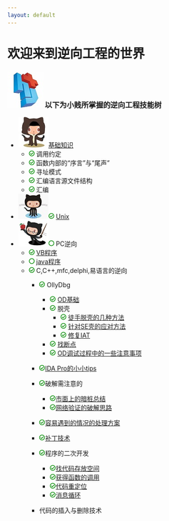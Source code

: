 ```yaml
---
layout: default
---
```


# 欢迎来到逆向工程的世界
### ![](../img/hj.jpg) 以下为小贱所掌握的逆向工程技能树

- ![](../img/github1.png)[基础知识](jichuzhishi)
  - ![](../img/yes.png) 调用约定
  - ![](../img/yes.png) 函数内部的“序言”与“尾声”
  - ![](../img/yes.png) 寻址模式
  - ![](../img/yes.png) 汇编语言源文件结构
  - ![](../img/yes.png) 汇编
- ![](../img/github2.png)![](../img/yes.png) [Unix](unix)
- ![](../img/github3.png)![](../img/no.png) PC逆向
  - ![](../img/yes.png) [VB程序](vb)
  - ![](../img/no.png) [java程序](java)
  - ![](../img/yes.png) C,C++,mfc,delphi,易语言的逆向
    - ![](../img/yes.png) OllyDbg
      - ![](../img/yes.png) [OD基础](odjichu)
      - ![](../img/yes.png) 脱壳
        - ![](../img/yes.png) [徒手脱壳的几种方法](tuoke8fa)
        - ![](../img/yes.png) [针对SE壳的应对方法](seshell)
        - ![](../img/yes.png) [修复IAT](fixiat)
      - ![](../img/yes.png) [找断点](findbreakpoint)
      - ![](../img/yes.png) [OD调试过程中的一些注意事项](odtips)
    - ![](../img/yes.png)[IDA Pro的小小tips](idatips)

    - ![](../img/yes.png)破解需注意的
      - ![](../img/yes.png)[市面上的暗桩总结](anzhuang)
      - ![](../img/yes.png)[网络验证的破解思路](pojie)
    - ![](../img/yes.png)[容易遇到的情况的处理方案](qingkuangfenlei)
    - ![](../img/yes.png)[补丁技术](patchtech)
    - ![](../img/yes.png)程序的二次开发
      - ![](../img/yes.png)[找代码存放空间](findspace)
      - ![](../img/yes.png)[获得函数的调用](getapi)
      - ![](../img/yes.png)[代码重定位](reloc)
      - ![](../img/yes.png)[消息循环](wndproc)
    - 代码的插入与删除技术
